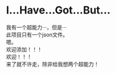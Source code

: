 # I...Have...Got...But...
我有一个超能力···，但是···  
此项目只有一个json文件。  
嗯。  
欢迎添加！！！  
欢迎！！！  
来了就不许走，除非给我想两个超能力！

